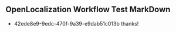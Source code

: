 ## OpenLocalization Workflow Test MarkDown
* 42ede8e9-9edc-470f-9a39-e9dab51c013b thanks!

<!--HONumber=Oct16_HO4-->



